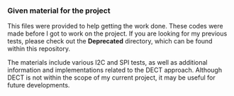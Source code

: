 ### Given material for the project

This files were provided to help getting the work done. These codes were made before I got to work on the project. If you are looking for my previous tests, please check out the **Deprecated** directory, which can be found within this repository.

The materials include various I2C and SPI tests, as well as additional information and implementations related to the DECT approach. Although DECT is not within the scope of my current project, it may be useful for future developments.